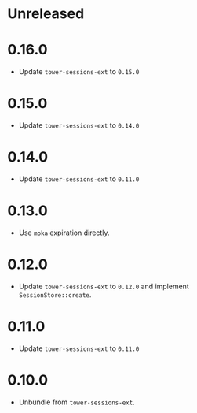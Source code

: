 # Unreleased

# 0.16.0

- Update `tower-sessions-ext` to `0.15.0`

# 0.15.0

- Update `tower-sessions-ext` to `0.14.0`

# 0.14.0

- Update `tower-sessions-ext` to `0.11.0`

# 0.13.0

- Use `moka` expiration directly.

# 0.12.0

- Update `tower-sessions-ext` to `0.12.0` and implement `SessionStore::create`.

# 0.11.0

- Update `tower-sessions-ext` to `0.11.0`

# 0.10.0

- Unbundle from `tower-sessions-ext`.
